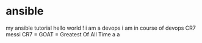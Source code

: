 
# ansible
my ansible tutorial
hello world !
i am a devops
i am in course of devops
CR7
messi
CR7 = GOAT = Greatest Of All Time
a
a
